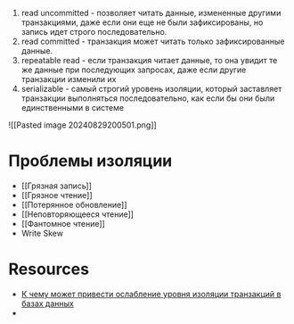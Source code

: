 1. read uncommitted - позволяет читать данные, измененные другими транзакциями, даже если они еще не были зафиксированы, но запись идет строго последовательно.
2. read committed - транзакция может читать только зафиксированные данные.
3. repeatable read - если транзакция читает данные, то она увидит те же данные при последующих запросах, даже если другие транзакции изменили их
4. serializable - самый строгий уровень изоляции, который заставляет транзакции выполняться последовательно, как если бы они были единственными в системе

![[Pasted image 20240829200501.png]]


# Проблемы изоляции

- [[Грязная запись]]
- [[Грязное чтение]]
- [[Потерянное обновление]]
- [[Неповторяющееся чтение]]
- [[Фантомное чтение]]
- Write Skew

# Resources

- [К чему может привести ослабление уровня изоляции транзакций в базах данных](https://habr.com/ru/companies/otus/articles/501294/)
- 